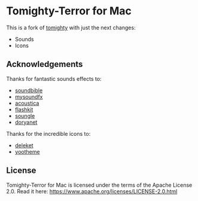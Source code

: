 # Tomighty-Terror for Mac

This is a fork of [tomighty](http://www.tomighty.org) with just the next changes:

- Sounds
- Icons


## Acknowledgements

Thanks for fantastic sounds effects to:

* [soundbible](http://soundbible.com/)
* [mysoundfx](http://www.mysoundfx.com/)
* [acoustica](http://www.acoustica.com)
* [flashkit](http://www.flashkit.com/soundfx/)
* [soungle](http://www.soungle.com/)
* [doryanet](http://www.doryanet.co.il/doron)

Thanks for the incredible icons to:

* [deleket](http://deleket.deviantart.com)
* [yootheme](http://yootheme.com)


## License

Tomighty-Terror for Mac is licensed under the terms of the Apache License 2.0. Read it here: https://www.apache.org/licenses/LICENSE-2.0.html